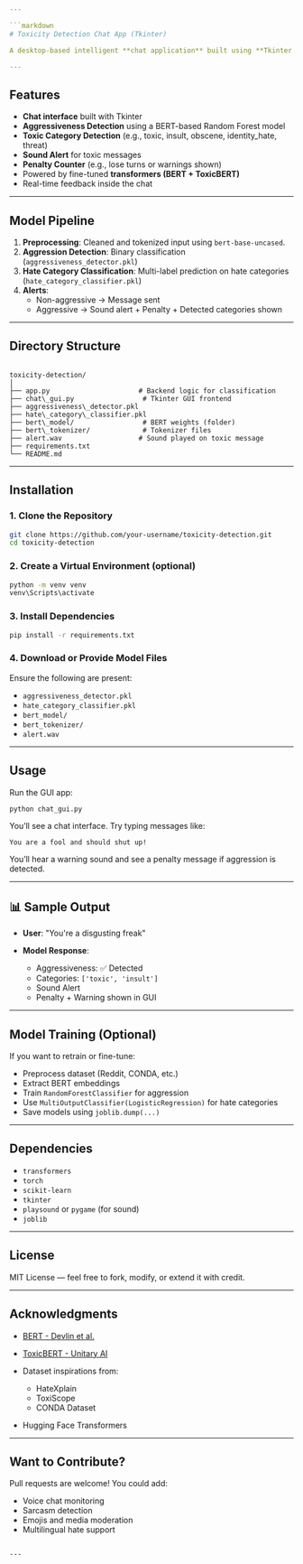 ```yaml
---

```markdown
# Toxicity Detection Chat App (Tkinter)

A desktop-based intelligent **chat application** built using **Tkinter (Python GUI)** that detects **toxic or aggressive language** in real-time chat and **penalizes the user** upon violation. The system uses pre-trained **BERT embeddings** and a two-stage classification pipeline to flag inappropriate messages and identify the **type of toxicity**.

---
```


## Features

- **Chat interface** built with Tkinter
- **Aggressiveness Detection** using a BERT-based Random Forest model
- **Toxic Category Detection** (e.g., toxic, insult, obscene, identity_hate, threat)
- **Sound Alert** for toxic messages
- **Penalty Counter** (e.g., lose turns or warnings shown)
- Powered by fine-tuned **transformers (BERT + ToxicBERT)**
- Real-time feedback inside the chat

---

## Model Pipeline

1. **Preprocessing**: Cleaned and tokenized input using `bert-base-uncased`.
2. **Aggression Detection**: Binary classification (`aggressiveness_detector.pkl`)
3. **Hate Category Classification**: Multi-label prediction on hate categories (`hate_category_classifier.pkl`)
4. **Alerts**:
   - Non-aggressive → Message sent
   - Aggressive → Sound alert + Penalty + Detected categories shown

---

## Directory Structure

```

toxicity-detection/
│
├── app.py                      # Backend logic for classification
├── chat\_gui.py                 # Tkinter GUI frontend
├── aggressiveness\_detector.pkl
├── hate\_category\_classifier.pkl
├── bert\_model/                 # BERT weights (folder)
├── bert\_tokenizer/             # Tokenizer files
├── alert.wav                   # Sound played on toxic message
├── requirements.txt
└── README.md

````

---

## Installation

### 1. Clone the Repository
```bash
git clone https://github.com/your-username/toxicity-detection.git
cd toxicity-detection
````

### 2. Create a Virtual Environment (optional)

```bash
python -m venv venv
venv\Scripts\activate
```

### 3. Install Dependencies

```bash
pip install -r requirements.txt
```

### 4. Download or Provide Model Files

Ensure the following are present:

* `aggressiveness_detector.pkl`
* `hate_category_classifier.pkl`
* `bert_model/`
* `bert_tokenizer/`
* `alert.wav`

---

## Usage

Run the GUI app:

```bash
python chat_gui.py
```

You’ll see a chat interface. Try typing messages like:

```
You are a fool and should shut up!
```

You’ll hear a warning sound and see a penalty message if aggression is detected.

---

## 📊 Sample Output

* **User**: "You're a disgusting freak"
* **Model Response**:

  * Aggressiveness: ✅ Detected
  * Categories: `['toxic', 'insult']`
  * Sound Alert 
  * Penalty + Warning shown in GUI

---

## Model Training (Optional)

If you want to retrain or fine-tune:

* Preprocess dataset (Reddit, CONDA, etc.)
* Extract BERT embeddings
* Train `RandomForestClassifier` for aggression
* Use `MultiOutputClassifier(LogisticRegression)` for hate categories
* Save models using `joblib.dump(...)`

---

## Dependencies

* `transformers`
* `torch`
* `scikit-learn`
* `tkinter`
* `playsound` or `pygame` (for sound)
* `joblib`

---

## License

MIT License — feel free to fork, modify, or extend it with credit.

---

## Acknowledgments

* [BERT - Devlin et al.](https://arxiv.org/abs/1810.04805)
* [ToxicBERT - Unitary AI](https://huggingface.co/unitary/toxic-bert)
* Dataset inspirations from:

  * HateXplain
  * ToxiScope
  * CONDA Dataset
* Hugging Face Transformers

---

## Want to Contribute?

Pull requests are welcome! You could add:

* Voice chat monitoring
* Sarcasm detection
* Emojis and media moderation
* Multilingual hate support

```

---
